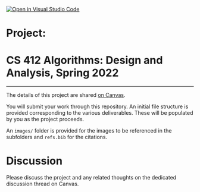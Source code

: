 [![Open in Visual Studio Code](https://classroom.github.com/assets/open-in-vscode-f059dc9a6f8d3a56e377f745f24479a46679e63a5d9fe6f495e02850cd0d8118.svg)](https://classroom.github.com/online_ide?assignment_repo_id=7235577&assignment_repo_type=AssignmentRepo)
# Project:
# CS 412 Algorithms: Design and Analysis, Spring 2022

-----

The details of this project are shared [on Canvas](https://hulms.instructure.com/courses/1921/pages/project-details).

You will submit your work through this repository. An initial file structure is provided corresponding to the various deliverables. These will be populated by you as the project proceeds. 

An `images/` folder is provided for the images to be referenced in the subfolders and `refs.bib` for the citations.

# Discussion

Please discuss the project and any related thoughts on the dedicated discussion thread on Canvas.
